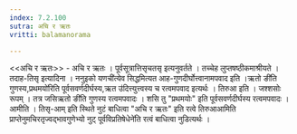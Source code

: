 ```yaml
---
index: 7.2.100
sutra: अचि र ऋतः
vritti: balamanorama

---
```

<<अचि र ऋतः>> - अचि र ऋतः । पूर्वसूत्रात्तिसृचतसृ इत्यनुवर्तते । तच्चेह लुप्तषष्ठीकमाश्रीयते । तदाह-तिसृ इत्यादिना । ननुइको यणची॑त्येव सिद्धमित्यत आह-गुणदीर्घोत्त्वानामपवाद इति ।ऋतो ङी॑ति गुणस्य,प्रथमयो॑रिति पूर्वसवर्णदीर्घस्य,ऋत उ॑दित्त्युत्त्वस्य च रत्वमपवाद इत्यर्थः । तिरुआ इति । जश्शसोः रूपम् । तत्र जसिऋतो ङी॑ति गुणस्य रत्वमपवादः । शसि तु "प्रथमयोः" इति पूर्वसवर्णदीर्घस्य रत्वमपवादः । आमीति । तिसृ-आम् इति स्थिते नुटं बाधित्वा "अचि र ऋतः" इति रत्वे तिरुआआमिति प्राप्तेनुमचिरतृज्वद्भावगुणेभ्यो नुट् पूर्वविप्रतिषेधेने॑ति रत्वं बाधित्वा नुडित्यर्थः ।